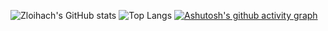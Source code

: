 ![Zloihach's GitHub stats](https://github-readme-stats.vercel.app/api?username=zloihach\&rank_icon=github&theme=onedark)
![Top Langs](https://github-readme-stats.vercel.app/api/top-langs/?username=zloihach&theme=onedark)
[![Ashutosh's github activity graph](https://activity-graph.herokuapp.com/graph?username=zloihach)](https://github.com/zloihach/github-readme-activity-graph)

<!---
zloihach/zloihach is a ✨ special ✨ repository because its `README.md` (this file) appears on your GitHub profile.
You can click the Preview link to take a look at your changes.
--->
